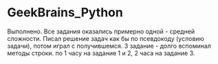 # GeekBrains_Python
Выполнено. Все задания оказались примерно одной - средней сложности. Писал решение задач как бы по псевдокоду (условию задачи), потом играл с получившемся. 
3 задание - долго вспоминал методы строки.
по 1 часу на задание 1 и 2, 2 часа на задание 3. 
